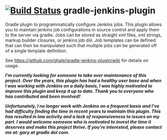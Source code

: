 [![Build Status](https://travis-ci.org/ghale/gradle-jenkins-plugin.svg?branch=master)](https://travis-ci.org/ghale/gradle-jenkins-plugin)
gradle-jenkins-plugin
=====================

Gradle plugin to programmatically configure Jenkins jobs.  This plugin allows you to maintain jenkins job configurations in source control and apply them to the server via gradle.  Jobs can be stored as straight xml files, xml strings, markup builder closures, or jenkins job dsl.  Job templates can be defined that can then be manipulated such that multiple jobs can be generated off of a single template definition.

See https://github.com/ghale/gradle-jenkins-plugin/wiki for details on usage.

_**I'm currently looking for someone to take over maintenance of this project.  Over the years, this plugin has had a healthy user base and when I was working with Jenkins on a daily basis, I was highly motivated to improve this plugin and keep it up to date.  Thank you to everyone who has contributed and been involved!**_  

_**Unfortunately, I no longer work with Jenkins on a frequent basis and I've had difficulty finding the time in recent years to maintain this plugin. This has resulted in low activity and a lack of responsiveness to issues on my part.  I would welcome someone who is motivated to invest the time it deserves and make this project thrive.  If you're interested, please contact me at: gary at gradle dot com.**_
